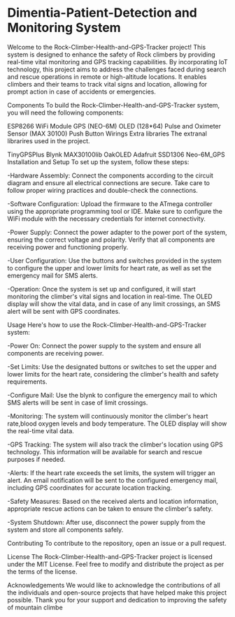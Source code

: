 # Dimentia-Patient-Detection and Monitoring System
Welcome to the Rock-Climber-Health-and-GPS-Tracker project! This system is designed to enhance the safety of Rock climbers by providing real-time vital monitoring and GPS tracking capabilities. By incorporating IoT technology, this project aims to address the challenges faced during search and rescue operations in remote or high-altitude locations. It enables climbers and their teams to track vital signs and location, allowing for prompt action in case of accidents or emergencies.

Components
To build the Rock-Climber-Health-and-GPS-Tracker system, you will need the following components:

ESP8266 WiFi Module
GPS (NEO-6M)
OLED (128*64)
Pulse and Oximeter Sensor (MAX 30100)
Push Button
Wirings
Extra libraries
The extranal librarires used in the project.

TinyGPSPlus
Blynk
MAX30100lib
OakOLED
Adafruit SSD1306
Neo-6M_GPS
Installation and Setup
To set up the system, follow these steps:

-Hardware Assembly: Connect the components according to the circuit diagram and ensure all electrical connections are secure. Take care to follow proper wiring practices and double-check the connections.

-Software Configuration: Upload the firmware to the ATmega controller using the appropriate programming tool or IDE. Make sure to configure the WiFi module with the necessary credentials for internet connectivity.

-Power Supply: Connect the power adapter to the power port of the system, ensuring the correct voltage and polarity. Verify that all components are receiving power and functioning properly.

-User Configuration: Use the buttons and switches provided in the system to configure the upper and lower limits for heart rate, as well as set the emergency mail for SMS alerts.

-Operation: Once the system is set up and configured, it will start monitoring the climber's vital signs and location in real-time. The OLED display will show the vital data, and in case of any limit crossings, an SMS alert will be sent with GPS coordinates.

Usage
Here's how to use the Rock-Climber-Health-and-GPS-Tracker system:

-Power On: Connect the power supply to the system and ensure all components are receiving power.

-Set Limits: Use the designated buttons or switches to set the upper and lower limits for the heart rate, considering the climber's health and safety requirements.

-Configure Mail: Use the blynk to configure the emergency mail to which SMS alerts will be sent in case of limit crossings.

-Monitoring: The system will continuously monitor the climber's heart rate,blood oxygen levels and body temperature. The OLED display will show the real-time vital data.

-GPS Tracking: The system will also track the climber's location using GPS technology. This information will be available for search and rescue purposes if needed.

-Alerts: If the heart rate exceeds the set limits, the system will trigger an alert. An email notification will be sent to the configured emergency mail, including GPS coordinates for accurate location tracking.

-Safety Measures: Based on the received alerts and location information, appropriate rescue actions can be taken to ensure the climber's safety.

-System Shutdown: After use, disconnect the power supply from the system and store all components safely.

Contributing
To contribute to the repository, open an issue or a pull request.

License
The Rock-Climber-Health-and-GPS-Tracker project is licensed under the MIT License. Feel free to modify and distribute the project as per the terms of the license.

Acknowledgements
We would like to acknowledge the contributions of all the individuals and open-source projects that have helped make this project possible. Thank you for your support and dedication to improving the safety of mountain climbe
